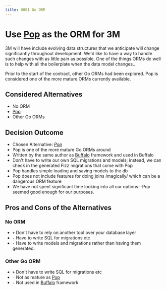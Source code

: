 ```yaml
---
title: 0001 Go ORM
---
```

# Use [Pop](https://github.com/gobuffalo/pop) as the ORM for 3M

3M will have include evolving data structures that we anticipate will change significantly throughout development.
We'd like to have a way to handle such changes with as little pain as possible. One of the things ORMs do well is to help with all the boilerplate when the data model changes..

Prior to the start of the contract, other Go ORMs had been explored. Pop is considered one of the more mature ORMs currently available.

## Considered Alternatives

* No ORM
* [Pop](https://github.com/gobuffalo/pop)
* Other Go ORMs

## Decision Outcome

* Chosen Alternative: *[Pop](https://github.com/gobuffalo/pop)*
* Pop is one of the more mature Go ORMs around
* Written by the same author as [Buffalo](https://gobuffalo.io/) framework and used in Buffalo
* Don't have to write our own SQL migrations and models; instead, we can check in the generated Fizz migrations that come with Pop
* Pop handles simple loading and saving models to the db
* Pop does not include features for doing joins /magically/ which can be a dangerous ORM feature
* We have not spent significant time looking into all our options--Pop seemed good enough for our purposes.

## Pros and Cons of the Alternatives

### No ORM

* `+` Don't have to rely on another tool over your database layer
* `-` Have to write SQL for migrations etc
* `-` Have to write models and migrations rather than having them generated.

### Other Go ORM

* `+` Don't have to write SQL for migrations etc
* `-` Not as mature as [Pop](https://github.com/gobuffalo/pop)
* `-` Not used in [Buffalo](https://gobuffalo.io/) framework
